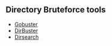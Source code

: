 ## Directory Bruteforce tools

- [Gobuster](https://www.kali.org/tools/gobuster/)
- [DirBuster](https://www.kali.org/tools/dirbuster/)
- [Dirsearch](https://github.com/maurosoria/dirsearch)